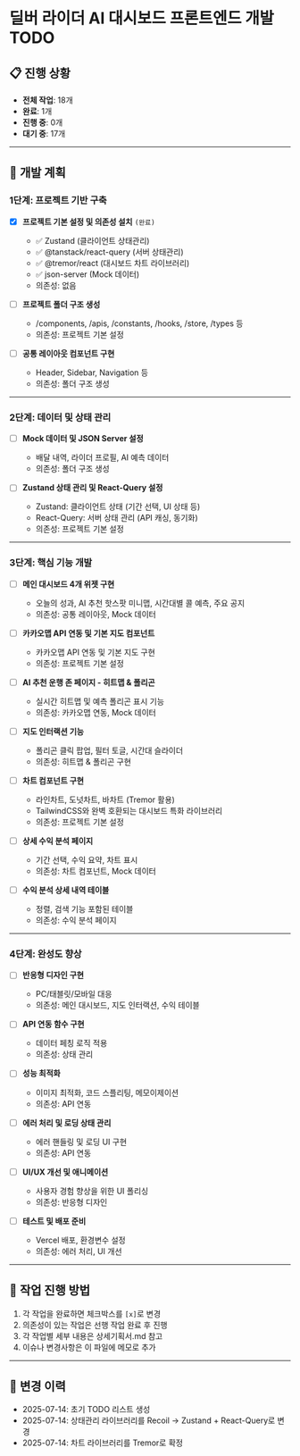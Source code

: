 # 딜버 라이더 AI 대시보드 프론트엔드 개발 TODO

## 📋 진행 상황
- **전체 작업**: 18개
- **완료**: 1개
- **진행 중**: 0개  
- **대기 중**: 17개

---

## 🚀 개발 계획

### 1단계: 프로젝트 기반 구축

- [x] **프로젝트 기본 설정 및 의존성 설치** `(완료)`
  - ✅ Zustand (클라이언트 상태관리)
  - ✅ @tanstack/react-query (서버 상태관리) 
  - ✅ @tremor/react (대시보드 차트 라이브러리)
  - ✅ json-server (Mock 데이터)
  - 의존성: 없음

- [ ] **프로젝트 폴더 구조 생성**
  - /components, /apis, /constants, /hooks, /store, /types 등
  - 의존성: 프로젝트 기본 설정

- [ ] **공통 레이아웃 컴포넌트 구현**
  - Header, Sidebar, Navigation 등
  - 의존성: 폴더 구조 생성

---

### 2단계: 데이터 및 상태 관리

- [ ] **Mock 데이터 및 JSON Server 설정**
  - 배달 내역, 라이더 프로필, AI 예측 데이터
  - 의존성: 폴더 구조 생성

- [ ] **Zustand 상태 관리 및 React-Query 설정**
  - Zustand: 클라이언트 상태 (기간 선택, UI 상태 등)
  - React-Query: 서버 상태 관리 (API 캐싱, 동기화)
  - 의존성: 프로젝트 기본 설정

---

### 3단계: 핵심 기능 개발

- [ ] **메인 대시보드 4개 위젯 구현**
  - 오늘의 성과, AI 추천 핫스팟 미니맵, 시간대별 콜 예측, 주요 공지
  - 의존성: 공통 레이아웃, Mock 데이터

- [ ] **카카오맵 API 연동 및 기본 지도 컴포넌트**
  - 카카오맵 API 연동 및 기본 지도 구현
  - 의존성: 프로젝트 기본 설정

- [ ] **AI 추천 운행 존 페이지 - 히트맵 & 폴리곤**
  - 실시간 히트맵 및 예측 폴리곤 표시 기능
  - 의존성: 카카오맵 연동, Mock 데이터

- [ ] **지도 인터랙션 기능**
  - 폴리곤 클릭 팝업, 필터 토글, 시간대 슬라이더
  - 의존성: 히트맵 & 폴리곤 구현

- [ ] **차트 컴포넌트 구현**
  - 라인차트, 도넛차트, 바차트 (Tremor 활용)
  - TailwindCSS와 완벽 호환되는 대시보드 특화 라이브러리
  - 의존성: 프로젝트 기본 설정

- [ ] **상세 수익 분석 페이지**
  - 기간 선택, 수익 요약, 차트 표시
  - 의존성: 차트 컴포넌트, Mock 데이터

- [ ] **수익 분석 상세 내역 테이블**
  - 정렬, 검색 기능 포함된 테이블
  - 의존성: 수익 분석 페이지

---

### 4단계: 완성도 향상

- [ ] **반응형 디자인 구현**
  - PC/태블릿/모바일 대응
  - 의존성: 메인 대시보드, 지도 인터랙션, 수익 테이블

- [ ] **API 연동 함수 구현**
  - 데이터 페칭 로직 적용
  - 의존성: 상태 관리

- [ ] **성능 최적화**
  - 이미지 최적화, 코드 스플리팅, 메모이제이션
  - 의존성: API 연동

- [ ] **에러 처리 및 로딩 상태 관리**
  - 에러 핸들링 및 로딩 UI 구현
  - 의존성: API 연동

- [ ] **UI/UX 개선 및 애니메이션**
  - 사용자 경험 향상을 위한 UI 폴리싱
  - 의존성: 반응형 디자인

- [ ] **테스트 및 배포 준비**
  - Vercel 배포, 환경변수 설정
  - 의존성: 에러 처리, UI 개선

---

## 📝 작업 진행 방법

1. 각 작업을 완료하면 체크박스를 `[x]`로 변경
2. 의존성이 있는 작업은 선행 작업 완료 후 진행
3. 각 작업별 세부 내용은 상세기획서.md 참고
4. 이슈나 변경사항은 이 파일에 메모로 추가

---

## 🔄 변경 이력
- 2025-07-14: 초기 TODO 리스트 생성
- 2025-07-14: 상태관리 라이브러리를 Recoil → Zustand + React-Query로 변경
- 2025-07-14: 차트 라이브러리를 Tremor로 확정 